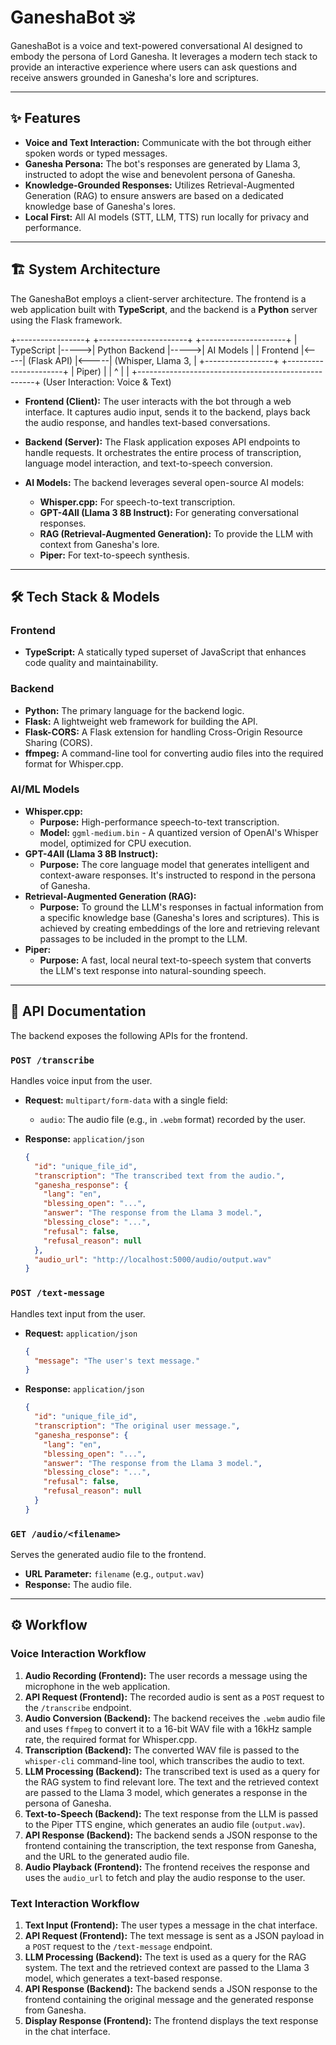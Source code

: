 # GaneshaBot 🕉️

GaneshaBot is a voice and text-powered conversational AI designed to embody the persona of Lord Ganesha. It leverages a modern tech stack to provide an interactive experience where users can ask questions and receive answers grounded in Ganesha's lore and scriptures.

---

## ✨ Features

* **Voice and Text Interaction:** Communicate with the bot through either spoken words or typed messages.
* **Ganesha Persona:** The bot's responses are generated by Llama 3, instructed to adopt the wise and benevolent persona of Ganesha.
* **Knowledge-Grounded Responses:** Utilizes Retrieval-Augmented Generation (RAG) to ensure answers are based on a dedicated knowledge base of Ganesha's lores.
* **Local First:** All AI models (STT, LLM, TTS) run locally for privacy and performance.

---

## 🏗️ System Architecture

The GaneshaBot employs a client-server architecture. The frontend is a web application built with **TypeScript**, and the backend is a **Python** server using the Flask framework.

+-----------------+      +----------------------+      +---------------------+
|   TypeScript    |----->|    Python Backend    |----->|      AI Models      |
|    Frontend     |<-----|     (Flask API)      |<-----| (Whisper, Llama 3,  |
+-----------------+      +----------------------+      |       Piper)        |
|                                                    ^
|                                                    |
+----------------------------------------------------+
(User Interaction: Voice & Text)


* **Frontend (Client):** The user interacts with the bot through a web interface. It captures audio input, sends it to the backend, plays back the audio response, and handles text-based conversations.

* **Backend (Server):** The Flask application exposes API endpoints to handle requests. It orchestrates the entire process of transcription, language model interaction, and text-to-speech conversion.

* **AI Models:** The backend leverages several open-source AI models:
    * **Whisper.cpp:** For speech-to-text transcription.
    * **GPT-4All (Llama 3 8B Instruct):** For generating conversational responses.
    * **RAG (Retrieval-Augmented Generation):** To provide the LLM with context from Ganesha's lore.
    * **Piper:** For text-to-speech synthesis.

---

## 🛠️ Tech Stack & Models

### Frontend
* **TypeScript:** A statically typed superset of JavaScript that enhances code quality and maintainability.

### Backend
* **Python:** The primary language for the backend logic.
* **Flask:** A lightweight web framework for building the API.
* **Flask-CORS:** A Flask extension for handling Cross-Origin Resource Sharing (CORS).
* **ffmpeg:** A command-line tool for converting audio files into the required format for Whisper.cpp.

### AI/ML Models
* **Whisper.cpp:**
    * **Purpose:** High-performance speech-to-text transcription.
    * **Model:** `ggml-medium.bin` - A quantized version of OpenAI's Whisper model, optimized for CPU execution.
* **GPT-4All (Llama 3 8B Instruct):**
    * **Purpose:** The core language model that generates intelligent and context-aware responses. It's instructed to respond in the persona of Ganesha.
* **Retrieval-Augmented Generation (RAG):**
    * **Purpose:** To ground the LLM's responses in factual information from a specific knowledge base (Ganesha's lores and scriptures). This is achieved by creating embeddings of the lore and retrieving relevant passages to be included in the prompt to the LLM.
* **Piper:**
    * **Purpose:** A fast, local neural text-to-speech system that converts the LLM's text response into natural-sounding speech.

---

## 🔌 API Documentation

The backend exposes the following APIs for the frontend.

### `POST /transcribe`
Handles voice input from the user.

* **Request:** `multipart/form-data` with a single field:
    * `audio`: The audio file (e.g., in `.webm` format) recorded by the user.

* **Response:** `application/json`
    ```json
    {
      "id": "unique_file_id",
      "transcription": "The transcribed text from the audio.",
      "ganesha_response": {
        "lang": "en",
        "blessing_open": "...",
        "answer": "The response from the Llama 3 model.",
        "blessing_close": "...",
        "refusal": false,
        "refusal_reason": null
      },
      "audio_url": "http://localhost:5000/audio/output.wav"
    }
    ```

### `POST /text-message`
Handles text input from the user.

* **Request:** `application/json`
    ```json
    {
      "message": "The user's text message."
    }
    ```

* **Response:** `application/json`
    ```json
    {
      "id": "unique_file_id",
      "transcription": "The original user message.",
      "ganesha_response": {
        "lang": "en",
        "blessing_open": "...",
        "answer": "The response from the Llama 3 model.",
        "blessing_close": "...",
        "refusal": false,
        "refusal_reason": null
      }
    }
    ```

### `GET /audio/<filename>`
Serves the generated audio file to the frontend.

* **URL Parameter:** `filename` (e.g., `output.wav`)
* **Response:** The audio file.

---

## ⚙️ Workflow

### Voice Interaction Workflow
1.  **Audio Recording (Frontend):** The user records a message using the microphone in the web application.
2.  **API Request (Frontend):** The recorded audio is sent as a `POST` request to the `/transcribe` endpoint.
3.  **Audio Conversion (Backend):** The backend receives the `.webm` audio file and uses `ffmpeg` to convert it to a 16-bit WAV file with a 16kHz sample rate, the required format for Whisper.cpp.
4.  **Transcription (Backend):** The converted WAV file is passed to the `whisper-cli` command-line tool, which transcribes the audio to text.
5.  **LLM Processing (Backend):** The transcribed text is used as a query for the RAG system to find relevant lore. The text and the retrieved context are passed to the Llama 3 model, which generates a response in the persona of Ganesha.
6.  **Text-to-Speech (Backend):** The text response from the LLM is passed to the Piper TTS engine, which generates an audio file (`output.wav`).
7.  **API Response (Backend):** The backend sends a JSON response to the frontend containing the transcription, the text response from Ganesha, and the URL to the generated audio file.
8.  **Audio Playback (Frontend):** The frontend receives the response and uses the `audio_url` to fetch and play the audio response to the user.

### Text Interaction Workflow
1.  **Text Input (Frontend):** The user types a message in the chat interface.
2.  **API Request (Frontend):** The text message is sent as a JSON payload in a `POST` request to the `/text-message` endpoint.
3.  **LLM Processing (Backend):** The text is used as a query for the RAG system. The text and the retrieved context are passed to the Llama 3 model, which generates a text-based response.
4.  **API Response (Backend):** The backend sends a JSON response to the frontend containing the original message and the generated response from Ganesha.
5.  **Display Response (Frontend):** The frontend displays the text response in the chat interface.


